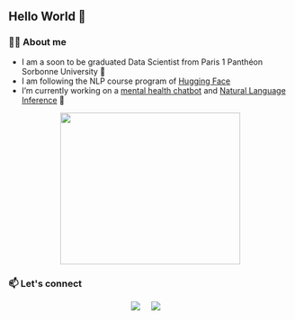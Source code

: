 ## Hello World 👋


### :woman_technologist: About me 

- I am a soon to be graduated Data Scientist from Paris 1 Panthéon Sorbonne University :school:
- I am following the NLP course program of [Hugging Face](https://huggingface.co/course/chapter1/1) 
- I’m currently working on a [mental health chatbot](https://github.com/sarrabenyahia/chatbot-mental-health) and [Natural Language Inference](https://github.com/sarrabenyahia/NLI-SNLI) 🔭

<p align="center">
  <img width="320" height="270" src="https://media.tenor.com/Wl-KdhG1N24AAAAd/cats.gif">
</p>

### 📫 Let's connect
<p align="center">
  <a target="_blank"href="https://www.linkedin.com/in/sarrabenyahia/"><img src="https://img.shields.io/badge/linkedin-%230077B5.svg?&style=for-the-badge&logo=linkedin&logoColor=white" /></a>&nbsp;&nbsp;&nbsp;&nbsp;
  <a href="mailto:benyahiasarra9@gmail.com?subject=Hello%20Sarra,%20From%20Github"><img src="https://img.shields.io/badge/gmail-%23D14836.svg?&style=for-the-badge&logo=gmail&logoColor=white" /></a>&nbsp;&nbsp;&nbsp;&nbsp;
</p>

